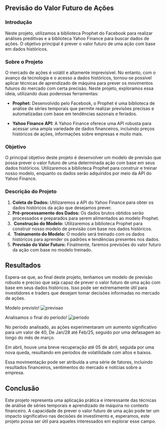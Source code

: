 ## **Previsão do Valor Futuro de Ações**

### **Introdução**
Neste projeto, utilizamos a biblioteca Prophet do Facebook para realizar análises preditivas e a biblioteca Yahoo Finance para buscar dados de ações. O objetivo principal é prever o valor futuro de uma ação com base em dados históricos.

### **Sobre o Projeto**
O mercado de ações é volátil e altamente imprevisível. No entanto, com o avanço da tecnologia e o acesso a dados históricos, tornou-se possível aplicar técnicas de aprendizado de máquina para prever os movimentos futuros do mercado com certa precisão. Neste projeto, exploramos essa ideia, utilizando duas poderosas ferramentas:

* **Prophet:** Desenvolvido pelo Facebook, o Prophet é uma biblioteca de análise de séries temporais que permite realizar previsões precisas e automatizadas com base em tendências sazonais e feriados.

* **Yahoo Finance API:** A Yahoo Finance oferece uma API robusta para acessar uma ampla variedade de dados financeiros, incluindo preços históricos de ações, informações sobre empresas e muito mais.

### **Objetivo**
O principal objetivo deste projeto é desenvolver um modelo de previsão que possa prever o valor futuro de uma determinada ação com base em seus dados históricos. Utilizaremos a biblioteca Prophet para construir e treinar nosso modelo, enquanto os dados serão adquiridos por meio da API do Yahoo Finance.


### **Descrição do Projeto**

1.  **Coleta de Dados:** Utilizaremos a API do Yahoo Finance para obter os dados históricos da ação que desejamos prever.
2.  **Pré-processamento dos Dados:** Os dados brutos obtidos serão processados e preparados para serem alimentados ao modelo Prophet.
3. ️ **Construção do Modelo:** Utilizaremos a biblioteca Prophet para construir nosso modelo de previsão com base nos dados históricos.
4. ️ **Treinamento do Modelo:** O modelo será treinado com os dados históricos para aprender os padrões e tendências presentes nos dados.
5.  **Previsão do Valor Futuro:** Finalmente, faremos previsões do valor futuro da ação com base no modelo treinado.



## **Resultados**
Espera-se que, ao final deste projeto, tenhamos um modelo de previsão robusto e preciso que seja capaz de prever o valor futuro de uma ação com base em seus dados históricos. Isso pode ser extremamente útil para investidores e traders que desejam tomar decisões informadas no mercado de ações.

Modelo previsto!
![previsao](https://github.com/FernandaPavan/Prever-valor-de-acao./assets/110939025/18437ad5-a8e1-4fd0-b342-c90ddd5e20d4)
<br>

Analisamos o final do periodo!
![periodo](https://github.com/FernandaPavan/Prever-valor-de-acao./assets/110939025/3ffab217-c819-42fc-84bf-499bb274132a)


No período analisado, as ações experimentaram um aumento significativo para um valor de 40, De Jan/28  até Feb/25, seguido por uma defasagem ao longo do mês de março. <br>

Em abril, houve uma breve recuperação até 05 de abril, seguida por uma nova queda, resultando em períodos de volatilidade com altos e baixos. <br>

Essa movimentação pode ser atribuída a uma série de fatores, incluindo resultados financeiros, sentimentos do mercado e notícias sobre a empresa. <br>

## **Conclusão**
Este projeto representa uma aplicação prática e interessante das técnicas de análise de séries temporais e aprendizado de máquina no contexto financeiro. A capacidade de prever o valor futuro de uma ação pode ter um impacto significativo nas decisões de investimento e, esperamos, este projeto possa ser útil para aqueles interessados em explorar esse campo.
